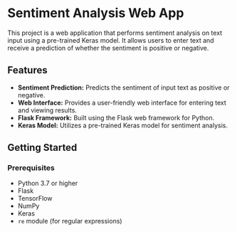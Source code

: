# Sentiment Analysis Web App

This project is a web application that performs sentiment analysis on text input using a pre-trained Keras model. It allows users to enter text and receive a prediction of whether the sentiment is positive or negative.

## Features

* **Sentiment Prediction:**  Predicts the sentiment of input text as positive or negative.
* **Web Interface:** Provides a user-friendly web interface for entering text and viewing results.
* **Flask Framework:** Built using the Flask web framework for Python.
* **Keras Model:** Utilizes a pre-trained Keras model for sentiment analysis.

## Getting Started

### Prerequisites

* Python 3.7 or higher
* Flask
* TensorFlow
* NumPy
* Keras
* `re` module (for regular expressions)

